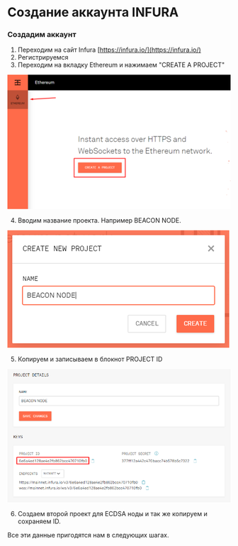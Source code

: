 # Создание аккаунта INFURA

### Создадим аккаунт

1. Переходим на сайт Infura [https://infura.io/](https://infura.io/)
2. Регистрируемся
3. Переходим на вкладку Ethereum и нажимаем "CREATE A PROJECT"

![](../.gitbook/assets/image%20%287%29.png)

   4. Вводим название проекта. Например BEACON NODE. 

![](../.gitbook/assets/image%20%2810%29.png)

   5. Копируем и записываем в блокнот PROJECT ID

![](../.gitbook/assets/image%20%2816%29.png)

   6. Создаем второй проект для ECDSA ноды и так же копируем и сохраняем ID. 

Все эти данные пригодятся нам в следующих шагах.

